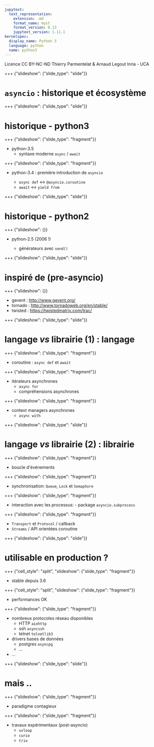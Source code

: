 ```yaml
---
jupytext:
  text_representation:
    extension: .md
    format_name: myst
    format_version: 0.13
    jupytext_version: 1.11.1
kernelspec:
  display_name: Python 3
  language: python
  name: python3
---
```


<div class="licence">
<span>Licence CC BY-NC-ND</span>
<span>Thierry Parmentelat &amp; Arnaud Legout</span>
<span>Inria - UCA</span>
</div>

+++ {"slideshow": {"slide_type": "slide"}}

# `asyncio` : historique et écosystème

+++ {"slideshow": {"slide_type": "slide"}}

# historique - python3

+++ {"slideshow": {"slide_type": "fragment"}}

* python-3.5 
  * syntaxe moderne `async` / `await`

+++ {"slideshow": {"slide_type": "fragment"}}

* python-3.4 : première introduction de `asyncio`

  * `async def` $\longleftrightarrow$ `@asyncio.coroutine` 
  * `await` $\longleftrightarrow$ `yield from` 

+++ {"slideshow": {"slide_type": "slide"}}

# historique - python2

+++ {"slideshow": {}}

* python-2.5 (2006 !)

  * générateurs avec `send()`

+++ {"slideshow": {"slide_type": "slide"}}

# inspiré de (pre-asyncio)

+++ {"slideshow": {}}

* gevent : http://www.gevent.org/
* tornado : http://www.tornadoweb.org/en/stable/
* twisted : https://twistedmatrix.com/trac/

+++ {"slideshow": {"slide_type": "slide"}}

# langage *vs* librairie (1) : langage

+++ {"slideshow": {"slide_type": "fragment"}}

* coroutine : `async def` et `await`

+++ {"slideshow": {"slide_type": "fragment"}}

* itérateurs asynchrones
  * `async for`
  * compréhensions asynchrones

+++ {"slideshow": {"slide_type": "fragment"}}

* context managers asynchrones
  * `async with` 

+++ {"slideshow": {"slide_type": "slide"}}

# langage *vs* librairie (2) : librairie

+++ {"slideshow": {"slide_type": "fragment"}}

* boucle d'événements

+++ {"slideshow": {"slide_type": "fragment"}}

* synchronisation: `Queue`, `Lock` et `Semaphore`

+++ {"slideshow": {"slide_type": "fragment"}}

* interaction avec les processus: - package `asyncio.subprocess`

+++ {"slideshow": {"slide_type": "fragment"}}

* `Transport` et `Protocol` / callback
* `Streams` / API orientées coroutine

+++ {"slideshow": {"slide_type": "slide"}}

# utilisable en production ?

+++ {"cell_style": "split", "slideshow": {"slide_type": "fragment"}}

* stable depuis 3.6

+++ {"cell_style": "split", "slideshow": {"slide_type": "fragment"}}

* performances OK

+++ {"slideshow": {"slide_type": "fragment"}}

* nombreux protocoles réseau disponibles
  * HTTP `aiohttp`
  * ssh `asyncssh`
  * telnet `telnetlib3`
* drivers bases de données
  * postgres `asyncpg`
  * ...
* ...

+++ {"slideshow": {"slide_type": "slide"}}

# mais ..

+++ {"slideshow": {"slide_type": "fragment"}}

* paradigme contagieux

+++ {"slideshow": {"slide_type": "fragment"}}

* travaux expérimentaux (post-asyncio)
  * `uvloop` 
  * `curio`
  * `trio`
